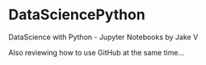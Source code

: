 # DataSciencePython
DataScience with Python - Jupyter Notebooks by Jake V

Also reviewing how to use GitHub at the same time...
